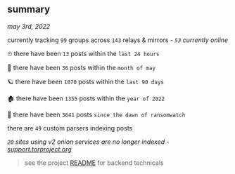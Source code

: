 
## summary
_may 3rd, 2022_

currently tracking `99` groups across `143` relays & mirrors - _`53` currently online_

⏲ there have been `13` posts within the `last 24 hours`

🦈 there have been `36` posts within the `month of may`

🪐 there have been `1070` posts within the `last 90 days`

🏚 there have been `1355` posts within the `year of 2022`

🦕 there have been `3641` posts `since the dawn of ransomwatch`

there are `49` custom parsers indexing posts

_`20` sites using v2 onion services are no longer indexed - [support.torproject.org](https://support.torproject.org/onionservices/v2-deprecation/)_

> see the project [README](https://github.com/thetanz/ransomwatch#ransomwatch--) for backend technicals
